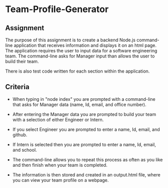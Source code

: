 # Team-Profile-Generator

## Assignment
The purpose of this assignment is to create a backend Node.js command-line application that receives information and displays it on an html page. The application requires the user to input data for a software engineering team. The command-line asks for Manager input than allows the user to build their team. 

There is also test code written for each section within the application.

## Criteria

* When typing in "node index" you are prompted with a command-line that asks for Manager data (name, Id, email, and office number). 

* After entering the Manager data you are prompted to build your team with a selection of either Engineer or Intern. 

* If you select Engineer you are prompted to enter a name, Id, email, and github.

* If Intern is selected then you are prompted to enter a name, Id, email, and school.

* The command-line allows you to repeat this process as often as you like and then finish when your team is completed. 

* The information is then stored and created in an output.html file, where you can view your team profile on a webpage. 

